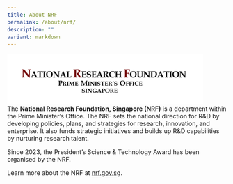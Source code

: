 ```yaml
---
title: About NRF
permalink: /about/nrf/
description: ""
variant: markdown
---
```

<img src="/images/Logos/nrf-logo-fc-hr.jpg" alt="National Research Foundation (Logo)" style="width:450px"><br>
 The <b>National Research Foundation, Singapore (NRF)</b> is a department within the Prime Minister’s Office. The NRF sets the national direction for R&amp;D by developing policies, plans, and strategies for research, innovation, and enterprise. It also funds strategic initiatives and builds up R&amp;D capabilities by nurturing research talent.

Since 2023, the President’s Science &amp; Technology Award has been organised by the NRF.

Learn more about the NRF at [nrf.gov.sg](https://www.nrf.gov.sg/).